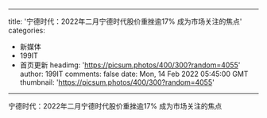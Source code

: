 
---
title: '宁德时代：2022年二月宁德时代股价重挫逾17% 成为市场关注的焦点'
categories: 
 - 新媒体
 - 199IT
 - 首页更新
headimg: 'https://picsum.photos/400/300?random=4055'
author: 199IT
comments: false
date: Mon, 14 Feb 2022 05:45:00 GMT
thumbnail: 'https://picsum.photos/400/300?random=4055'
---

<div>   
宁德时代：2022年二月宁德时代股价重挫逾17% 成为市场关注的焦点  
</div>
            
